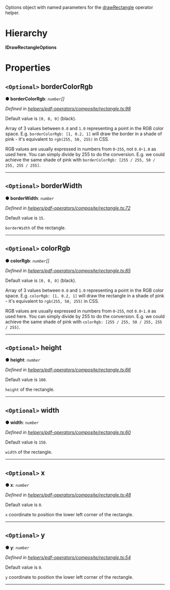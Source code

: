 

Options object with named parameters for the [drawRectangle](../modules/_helpers_pdf_operators_composite_rectangle_.md#drawrectangle) operator helper.

# Hierarchy

**IDrawRectangleOptions**

# Properties

<a id="bordercolorrgb"></a>

## `<Optional>` borderColorRgb

**● borderColorRgb**: *`number`[]*

*Defined in [helpers/pdf-operators/composite/rectangle.ts:98](https://github.com/Hopding/pdf-lib/blob/d7334b8/src/helpers/pdf-operators/composite/rectangle.ts#L98)*

Default value is `[0, 0, 0]` (black).

Array of 3 values between `0.0` and `1.0` representing a point in the RGB color space. E.g. `borderColorRgb: [1, 0.2, 1]` will draw the border in a shade of pink - it's equivalent to `rgb(255, 50, 255)` in CSS.

RGB values are usually expressed in numbers from `0`-`255`, not `0.0`-`1.0` as used here. You can simply divide by 255 to do the conversion. E.g. we could achieve the same shade of pink with `borderColorRgb: [255 / 255, 50 / 255, 255 / 255]`.

___
<a id="borderwidth"></a>

## `<Optional>` borderWidth

**● borderWidth**: *`number`*

*Defined in [helpers/pdf-operators/composite/rectangle.ts:72](https://github.com/Hopding/pdf-lib/blob/d7334b8/src/helpers/pdf-operators/composite/rectangle.ts#L72)*

Default value is `15`.

`borderWidth` of the rectangle.

___
<a id="colorrgb"></a>

## `<Optional>` colorRgb

**● colorRgb**: *`number`[]*

*Defined in [helpers/pdf-operators/composite/rectangle.ts:85](https://github.com/Hopding/pdf-lib/blob/d7334b8/src/helpers/pdf-operators/composite/rectangle.ts#L85)*

Default value is `[0, 0, 0]` (black).

Array of 3 values between `0.0` and `1.0` representing a point in the RGB color space. E.g. `colorRgb: [1, 0.2, 1]` will draw the rectangle in a shade of pink - it's equivalent to `rgb(255, 50, 255)` in CSS.

RGB values are usually expressed in numbers from `0`-`255`, not `0.0`-`1.0` as used here. You can simply divide by 255 to do the conversion. E.g. we could achieve the same shade of pink with `colorRgb: [255 / 255, 50 / 255, 255 / 255]`.

___
<a id="height"></a>

## `<Optional>` height

**● height**: *`number`*

*Defined in [helpers/pdf-operators/composite/rectangle.ts:66](https://github.com/Hopding/pdf-lib/blob/d7334b8/src/helpers/pdf-operators/composite/rectangle.ts#L66)*

Default value is `100`.

`height` of the rectangle.

___
<a id="width"></a>

## `<Optional>` width

**● width**: *`number`*

*Defined in [helpers/pdf-operators/composite/rectangle.ts:60](https://github.com/Hopding/pdf-lib/blob/d7334b8/src/helpers/pdf-operators/composite/rectangle.ts#L60)*

Default value is `150`.

`width` of the rectangle.

___
<a id="x"></a>

## `<Optional>` x

**● x**: *`number`*

*Defined in [helpers/pdf-operators/composite/rectangle.ts:48](https://github.com/Hopding/pdf-lib/blob/d7334b8/src/helpers/pdf-operators/composite/rectangle.ts#L48)*

Default value is `0`.

`x` coordinate to position the lower left corner of the rectangle.

___
<a id="y"></a>

## `<Optional>` y

**● y**: *`number`*

*Defined in [helpers/pdf-operators/composite/rectangle.ts:54](https://github.com/Hopding/pdf-lib/blob/d7334b8/src/helpers/pdf-operators/composite/rectangle.ts#L54)*

Default value is `0`.

`y` coordinate to position the lower left corner of the rectangle.

___

